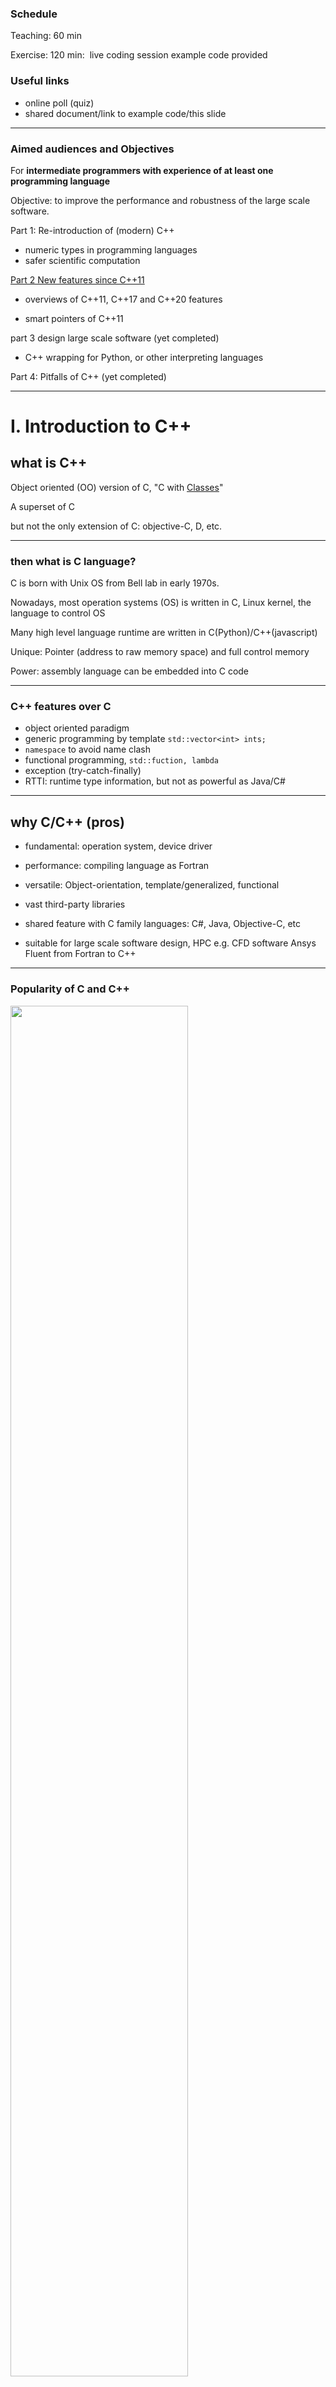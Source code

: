 

### Schedule

Teaching: 60 min

Exercise:  120 min: ​     live coding session   example code provided

### Useful links
+ online poll (quiz)
+ shared document/link to example code/this slide

---

### Aimed audiences and Objectives

For **intermediate programmers with experience of at least one programming language**

Objective:  to improve the performance and robustness of the large scale software.

Part 1: Re-introduction of (modern) C++

+ numeric types in programming languages
+ safer scientific computation

[Part 2  New features since C++11](./modern_cpp_smart_pointers.html)

+ overviews of C++11, C++17 and C++20 features

+ smart pointers of C++11

part 3  design large scale software (yet completed)

- C++ wrapping for Python, or other interpreting languages

Part 4: Pitfalls of C++ (yet completed)

---

# I. Introduction to C++

## what is C++

Object oriented (OO) version of C, "C with [Classes](https://en.wikipedia.org/wiki/Class_(programming))"

A superset of C

but not the only extension of C:  objective-C, D, etc.

---
### then what is C language?
 C is born with Unix OS from Bell lab in early 1970s.

Nowadays, most operation systems (OS) is written in C, Linux kernel, the language to control OS

Many high level language runtime are written in C(Python)/C++(javascript)

Unique: Pointer (address to raw memory space) and full control memory

Power: assembly language can be embedded into C code

---
### C++ features over C
+ object oriented paradigm
+ generic programming by template  `std::vector<int> ints;`
+ `namespace` to avoid name clash
+ functional programming, `std::fuction, lambda`
+ exception (try-catch-finally)
+ RTTI: runtime type information, but not as powerful as Java/C#

---

## why C/C++ (pros)
+ fundamental: operation system, device driver
+ performance: compiling language as Fortran
+ versatile: Object-orientation, template/generalized, functional
+ vast third-party libraries
+ shared feature with C family languages: C#, Java, Objective-C, etc

+ suitable for large scale software design, HPC
e.g. CFD software Ansys Fluent from Fortran to C++
---
### Popularity of C and C++
<img src="./assets/tiobe_lang_rank_2019.png" width=75%>

The combination of C and C++ takes the lead in Tiobe rankings.

---

### C++ standards
+ C++ invented by Bjarne Stroustrup in 1985

+ The firs standard C++ 98,  standard library (STL) was not available

+ C++11 (modern C++) and C++17/C++20 have some exciting/modern features
  - `std::thread`, `std::function`, `lambda`, `std::tuple`, smart pointers, type traits
  - `filesystem`(C++17)

+ some can not wait for a better C++: *rust, go* are invented before C++11 published

  >  we will talk about features of modern C++ in the later sections

---

## why not C++ (Cons)

C++ grammar is too complicate: 

 - too many integer types, java has only unsigned types with fixed ranges
 - pointer, reference
 - confusing keyword `using` and `static`
 - polymorphic only apply to pointer/reference
 - no memory management / garbage collector like Python, Java, C#

Less productive:

+ less featured standard libraries, vs. python, Java, C#, etc
  however, C++ has lib and frameworks like boost, Qt

+ less productivity in regard of coding:
    on average, 50 lines of production code a day
   [The Programmer Productivity Paradox ](https://dzone.com/articles/programmer-productivity)
---

## C++ free course for beginner

[C++ from beginner to advance](C++ Tutorial from Basic to Advance) 9hr youtube course

[free 18 hr course on Udemy](https://www.udemy.com/course/free-learn-c-tutorial-beginners/?LSNPUBID=JVFxdTr9V80&ranEAID=JVFxdTr9V80&ranMID=39197&ranSiteID=JVFxdTr9V80-JvSaBsr8cDbph06Amjp0Hw)

## Try out c++ using  online compilers

There is a list of online compiler to try C++ in webbrowser

<https://arnemertz.github.io/online-compilers/>

Cppinsights: see how compiler do the compiling
<repl.it>: can save user's code snippet, as it is used in this lesseon

---


# II. Safer computation (numeric types)

## How crucial is the research software

space shuttle accidence, image

---

## the jungle of integer types

```cpp
//signed
char
short
int
long
long long
// and with their unsigned version
```
What is the size (in byte, unit of memory capacity) of `int` and `long` do you think?

<a href="https://repl.it/@qingfengxia/printcpptypesize">run example by online compiler</a>

---

### C++'s integer types depends on CPU, OS, even compiler

```cpp
// here we only consider 32 and 64bit OS
void*  // identifed from memory address pointer byte size
//signed and unsigned integer has the same length
char 1 byte
short  2 bytes
int     4 bytes
long   depends on OS, compiler settings
long long  8bytes
```
windows 64 bit, has `long` just 4 bytes, while on Linux 64 bit OS,  it is 8 bytes 

`size_t` returned by `sizeof` operator and  `std::vector.size()`, it is 64 bits on both `uint64_t` on 64 bit windows and Linux system, while 32 bit unsigned integer

---

### why limited size in memory?

In math, a number has unlimited range,  from -inf, to inf

In Python3, `int` type has no limit on integer range.

Why the primitive integer type use only fixed byte size? 

What is the impact (difference of python int and c++ int)?

---

### Numerical computation on CPU

`int a=1; int b=2; int c=a+b;`  

addition `a+b` takes only 1 CPU cycles to complete, if operands fit into register

![Numerical computation on CPU](images/ALU_demo.png)

---

### fixed width integer types in C and C++

**Java and C# has fixed byte size for integer type cross-platform!**

header `<cstdint>` has fixed width integer types,  `uint32_t` `int64_t` 

---

### numeric type in matlab

![Image result for numeric type in matlab](assets/matlab_numeric_types.png)

matlab `a = 1.0`   default to double type,  as C++ python, etc

Julia has the same integer and float pointer numeric types as C

---
### numeric types in other programming languages

note:  some languages does not need to specify type when decleare, but infering the type

`i=1`   i is double type in matlab, `auto i=1;`  in C++

```julia-repl
# 32-bit system:  julia> typeof(1)  Int32
# 64-bit system:  julia> typeof(1)  Int64
```

| language               | C/C++           | Fortran            | Java/C#         | javascript      | Julia         | Python3   | Matlab          |
| ---------------------- | --------------- | ------------------ | --------------- | --------------- | ------------- | --------- | --------------- |
| type                   | int             | integer            | int             | Number          | int           | int       | double          |
| upper and lower limits | -2^31 to 2^31-1 | -2^31 to 2^31-1    | -2^31 to 2^31-1 | -2^53 to 2^53-1 | like C `long` | unlimited | floating  point |
| byte in memory         | 4 depends       | default 4 (KIND=4) | fixed 4         | fixed 8         | 4 or 8        | >=24      | >=8             |

---
### deal with algorithm overflow

<https://www.pluralsight.com/blog/software-development/convert-unsigned-int-to-signed-int>

```cpp
#include <limits>    // for std::numeric_limits
#include <stdexcept> // for std::overflow_error

int SizeToInt(size_t u) {
    if (u > std::numeric_limits<int>::max())     {
        throw std::overflow_error(
            "size_t value cannot be stored in a variable of type int.");
    }
    return static_cast<int>(u);
}
```
actually CPU hardware can detect  the overflow/underflow error, but may be ignored by the programmer, see later section for disccusion

---
### arbitrary precision integer

Python 3 `int` type has arbitrary precision by default,  **no overflow concern!**

| Language | python    | C++         | Fortran | Java         | Julia                                                        | Matlab      |
| -------- | --------- | ----------- | ------- | ------------ | ------------------------------------------------------------ | ----------- |
| type     | int       | NA          |         | `BigInteger` | BigInt                                                       |             |
| support  | version 3 | third-party |         | Java SE 7    | [`Base.GMP`](https://docs.julialang.org/en/v1/base/numbers/#Base.GMP.BigInt) | third-party |
|          |           |             |         |              |                                                              |             |



---

## fixed point decimal

try this in Python`0.1 + 0.1 + 0.1 - 0.3`

equal interval, with the specified the precision.

> -99.99 to 99.99 with a step 0.01(precision)

fixed point decimal can be emulated by integer arithmatics, while it is not efficient to store value with a large range, therefore floating point is widely implemented in CPU.

In C++, it can be achieved by `std::ratio<integer, denominal>` . 

rational number in python , `Fraction(num, denom)`  

>  here `denominal = 100`, if 0.01(precision) is desired.



---



## float point number type 

### decimal (base 10) vs binary (base 2) floating point

+ *decimal* in Python/Java,  precisely map to human counting system, order=10

+ float point, is based on binary system, maybe not precise to represent *decimal*

  

---


![Image result for float point number](assets/Single-Precision-IEEE-754-Floating-Point-Standard.jpg)

![Image result for float point number](assets/FloatingPointNumber.jpg)

 exponent is 8-bit signed integer:   -128~127:     roughly maximum value:  $2^{127}$  or  $1.7 \times 10^{38}$

---

###  decimal (in human sense) type is absent in C/C++

wikipedia: 

python and java has library to support this `decimal` type, used in finance

Third-party C/C++ library

+  https://github.com/vpiotr/decimal_for_cpp  header only, using 8 byte storage for this type

+ **[Boost.Multiprecision](https://www.boost.org/doc/libs/1_66_0/libs/multiprecision/doc/html/index.html)**  gives 50 decimal digits

  ```cpp
  using boost::multiprecision::cpp_dec_float_50;
  cpp_dec_float_50 seventh = cpp_dec_float_50(1) / 7;
  std::cout.precision(std::numeric_limits<cpp_dec_float_50>::digits10);
  std::cout << seventh << std::endl;
  ```

  

---

### float point number types (binary)

<https://en.wikipedia.org/wiki/Double-precision_floating-point_format>,
IEEE754-2008 standard

- 16bit `half` precision, widely used in GPU

- 32bit single precision, `float`, at least 9 significant digits

- 64bit `double` precision, `double` for short in  C/C++

   1~17 significant digits (52 bits), 

   exponent is 11-bit signed integer:   -1023~1023

- 128-bit: Quadruple (binary128), barely any CPU support this natively

- `long double` depends on compiler implementation

  `double`  is a common/default in programming languages (Javascript, Python, Matlab)

---
### Arbitrary decimal float point support
General advice:  

+ use `double `precision (binary64) as possible,  multiplication and addition is fast (single CPU cycle)

* use `decimal` float point, as you choose to use arbitrary precision!

| Language | python       | C++             | Fortran | Java         | Julia    | Matlab          |
| -------- | ------------ | --------------- | ------- | ------------ | -------- | --------------- |
| type     | int          | NA              |         | `BigDecimal` | BigFloat | HPF             |
| support  | standard lib | third-party lib |         | Java SE 7    | built-in | third-party lib |
|          | primitive    |                 |         | Immutable    |          |                 |

---

## Implicit conversion (1) C language features
### dangerous integer type implicit conversion

It is crucial to know the types of your programming languages!

```cpp
void std_container_index_test(){
    std::vector<int> v;
    int index= 10;
    if (index < v.size()-1) // there is a compiler warning here
        std::cout << v[index];
}
```

<a href="https://repl.it/@qingfengxia/stdcontainerindextest"> run examle by online compiler</a>

---
### algorithmic promotion

+ safe from smaller type (smaller in byte size, range) to bigger type
   from `char -> short -> int ->long -> long long`
   from `unsigned int -> signed long long`

+ from `half->float->double->long double`

+ same width: `signed int -> unsigned int`, it is potentially dangerous!

   see example code in later section

+ `enum` is `int` if the underlying type is not explicitly specified

   see more details: <https://en.cppreference.com/w/cpp/language/implicit_conversion#Integral_promotion>

---
### numerical conversion
+ if there is no rule for promotion, it is an conversion
   -  e.g. floating–integral conversions
   - The programmer need to care about out of range, loss of precision

+ mixing of signed and unsigned integer of size byte size

  from `signed int -> unsigned long long`

```cpp
      int n = -1;
      unsigned int u = 1;
      std::cout << "Comparing signed and unsigned:\n"
                << " -1  < 1? " << (n < u) << '\n'
                << " -1  > 1? " << (n > u) << '\n';
```

  see example <https://en.cppreference.com/w/cpp/language/operator_comparison>



---
# III. Safer computation (third-party library)

## multiprecision integer and float points

to avoid overflow error

+ `boost::multiprecision`

 

---

## numerical type with safe range

### boost::Safe<integer_type>

https://www.boost.org/doc/libs/1_71_0/libs/safe_numerics/doc/html/tutorial/1.html

The type supports both infinities and NaN's. An infinity is generated whenever the result would overflow, and a NaN is generated for any mathematically undefined operation.



### safe range  

banking, int64 is sufficient

`safe_signed_range<-11, 11>`

---



Those special extended types use much more CPU cycles to complete, which is not accepted in large scale matrix operation. Insread, the most comptuation efficient hardware supported type, `double` will be used with careful consideration/design of **float point exception**

---

# IV. Safer computation (exception)

## Exception safety

4 levels of exception safety

+ ideal: no failure
+ strong: failure but rollback to previous condition, think about online banking transaction
+ basic: failure without resource leakage, important for server process
+ none: no guarantee, left program in a deterministic condition

There books/guidelines on write exception safety C++ code,

[C++ core guideline on exception](https://github.com/isocpp/CppCoreGuidelines/blob/master/CppCoreGuidelines.md#S-errors)



---

### some guideline from [SEI CERT C++ Coding Standard](https://wiki.sei.cmu.edu/confluence/pages/viewpage.action?pageId=88046682)

[ERR54-CPP. Catch handlers should order their parameter types from most derived to least derived](https://wiki.sei.cmu.edu/confluence/display/cplusplus/ERR54-CPP.+Catch+handlers+should+order+their+parameter+types+from+most+derived+to+least+derived)

do you know why?

---
### exception change in C++11 and C++17

C++98:  defined a few standard exceptions in `<stdexception>` use then instead of throw int or string

  they are all derived from `std::exception` so it is easier to catch all derived exceptions

  https://en.cppreference.com/w/cpp/error/exception

C++11:  `current_exception` pointer, `nested_exception`

c++17:   exception specification changed,

 ` f() noexception(false)` instead of  `f() throw(std::logical_error)`

---
## exception/error in math computation

### integer underflow/overflow

- CPU set status register, which may be checked by C and C++

- C lib: `errno` set and clear by library function

  <https://www.gnu.org/software/libc/manual/html_node/Errors-in-Math-Functions.html>

  <https://en.cppreference.com/w/c/error/errno>

- C++ way to detect under/overflow

Note: know and detect your integer range in runtime

C has `LONG_MAX` macro, c++ has more general one `std::limits<long>::max()`

---

### float point exception and special values

Divied by zero (float point types)might be blocked by compiler at compiling time.

NaN,  +Inf, -Inf

```c
    printf("sqrt(-1) = %f\n", sqrt(-1));
    printf("DBL_MAX*2.0 = %f\n", DBL_MAX*2.0);
    printf("DBL_MAX*-2.0 = %f\n", DBL_MAX*-2.0);
```

those 3 special values operates with a valid number resulting in those special values

---

### setup float point exception check in C++

This is a C99 feature in header  `<cfenv>`

```cpp
    if(fetestexcept(FE_DIVBYZERO)) printf(" FE_DIVBYZERO");
    if(fetestexcept(FE_INEXACT))   printf(" FE_INEXACT");
    if(fetestexcept(FE_INVALID))   printf(" FE_INVALID");
    if(fetestexcept(FE_OVERFLOW))  printf(" FE_OVERFLOW");
    if(fetestexcept(FE_UNDERFLOW)) printf(" FE_UNDERFLOW");
    feclearexcept(FE_ALL_EXCEPT);
```

<https://en.cppreference.com/w/c/numeric/fenv/FE_exceptions>



---



## diagnostics tools to improve code safety

+ [Clang Power Tools](https://marketplace.visualstudio.com/items?itemName=vs-publisher-690586.ClangPowerTools), turn on compiler's all warning switches
+ cppchecker, lint, some other linting/checker tools
+ [SEI CERT C++ Coding Standard](https://wiki.sei.cmu.edu/confluence/pages/viewpage.action?pageId=88046682), online reading

+ C++ Core guidelines checker (a plugin of visual studio)
+ etc.

